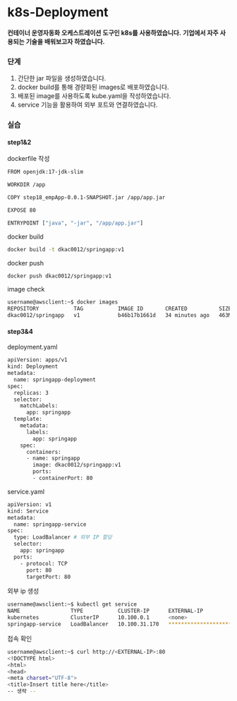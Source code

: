 # k8s-Deployment

**컨테이너 운영자동화 오케스트레이션 도구인 k8s를 사용하였습니다.**
**기업에서 자주 사용되는 기술을 배워보고자 하였습니다.**

### 단계
1. 간단한 jar 파일을 생성하였습니다.
2. docker build를 통해 경량화된 images로 배포하였습니다.
3. 배포된 image를 사용하도록 kube.yaml을 작성하였습니다.
4. service 기능을 활용하여 외부 포트와 연결하였습니다.

### 실습

#### step1&2 

dockerfile 작성
```bash
FROM openjdk:17-jdk-slim

WORKDIR /app

COPY step18_empApp-0.0.1-SNAPSHOT.jar /app/app.jar

EXPOSE 80

ENTRYPOINT ["java", "-jar", "/app/app.jar"]
```

docker build
``` bash
docker build -t dkac0012/springapp:v1
```

docker push
``` bash
docker push dkac0012/springapp:v1
```

image check
```bash
username@awsclient:~$ docker images
REPOSITORY           TAG           IMAGE ID       CREATED          SIZE
dkac0012/springapp   v1            b46b17b1661d   34 minutes ago   463MB
```

#### step3&4

deployment.yaml
```bash
apiVersion: apps/v1
kind: Deployment
metadata:
  name: springapp-deployment
spec:
  replicas: 3
  selector:
    matchLabels:
      app: springapp
  template:
    metadata:
      labels:
        app: springapp
    spec:
      containers:
      - name: springapp
        image: dkac0012/springapp:v1
        ports:
        - containerPort: 80
```

service.yaml
```bash
apiVersion: v1
kind: Service
metadata:
  name: springapp-service
spec:
  type: LoadBalancer # 외부 IP 할당
  selector:
    app: springapp
  ports:
    - protocol: TCP
      port: 80       
      targetPort: 80
```

외부 ip 생성
```bash
username@awsclient:~$ kubectl get service
NAME                TYPE           CLUSTER-IP      EXTERNAL-IP                                                                   PORT(S)        AGE
kubernetes          ClusterIP      10.100.0.1      <none>                                                                        443/TCP        84m
springapp-service   LoadBalancer   10.100.31.170   ***************************************************************************   80:30529/TCP   102s
```

접속 확인
```bash
username@awsclient:~$ curl http://<EXTERNAL-IP>:80
<!DOCTYPE html>
<html>
<head>
<meta charset="UTF-8">
<title>Insert title here</title>
-- 생략 --
```

